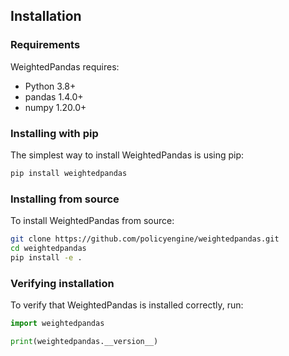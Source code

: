 ## Installation

### Requirements

WeightedPandas requires:

- Python 3.8+
- pandas 1.4.0+
- numpy 1.20.0+

### Installing with pip

The simplest way to install WeightedPandas is using pip:

```bash
pip install weightedpandas
```

### Installing from source

To install WeightedPandas from source:

```bash
git clone https://github.com/policyengine/weightedpandas.git
cd weightedpandas
pip install -e .
```

### Verifying installation

To verify that WeightedPandas is installed correctly, run:

```python
import weightedpandas

print(weightedpandas.__version__)
```